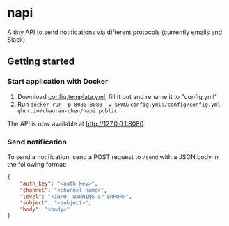 # napi

A tiny API to send notifications via different protocols (currently emails and Slack)


## Getting started

### Start application with Docker

1. Download [config.template.yml](./config.template.yml), fill it out and rename it to "config.yml"
2. Run `docker run -p 8080:8080 -v $PWD/config.yml:/config/config.yml ghcr.io/chaoran-chen/napi:public`

The API is now available at http://127.0.0.1:8080

### Send notification

To send a notification, send a POST request to `/send` with a JSON body in the following format:

```json
{
    "auth_key": "<auth key>",
    "channel": "<channel name>",
    "level": "<INFO, WARNING or ERROR>",
    "subject": "<subject>",
    "body": "<body>"
}
```
